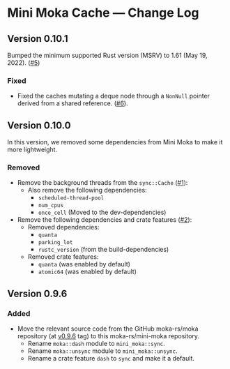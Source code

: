 # Mini Moka Cache &mdash; Change Log

## Version 0.10.1

Bumped the minimum supported Rust version (MSRV) to 1.61 (May 19, 2022).
([#5][gh-pull-0005])

### Fixed

- Fixed the caches mutating a deque node through a `NonNull` pointer derived from a
  shared reference. ([#6][gh-pull-0006]).


## Version 0.10.0

In this version, we removed some dependencies from Mini Moka to make it more
lightweight.

### Removed

- Remove the background threads from the `sync::Cache` ([#1][gh-pull-0001]):
    - Also remove the following dependencies:
        - `scheduled-thread-pool`
        - `num_cpus`
        - `once_cell` (Moved to the dev-dependencies)
- Remove the following dependencies and crate features ([#2][gh-pull-0002]):
    - Removed dependencies:
        - `quanta`
        - `parking_lot`
        - `rustc_version` (from the build-dependencies)
    - Removed crate features:
        - `quanta` (was enabled by default)
        - `atomic64` (was enabled by default)

## Version 0.9.6

### Added

- Move the relevant source code from the GitHub moka-rs/moka repository (at
  [v0.9.6][moka-v0.9.6] tag) to this moka-rs/mini-moka repository.
    - Rename `moka::dash` module to `mini_moka::sync`.
    - Rename `moka::unsync` module to `mini_moka::unsync`.
    - Rename a crate feature `dash` to `sync` and make it a default.

<!-- Links -->
[moka-v0.9.6]: https://github.com/moka-rs/moka/tree/v0.9.6

[gh-pull-0006]: https://github.com/moka-rs/mini-moka/pull/6/
[gh-pull-0005]: https://github.com/moka-rs/mini-moka/pull/5/
[gh-pull-0002]: https://github.com/moka-rs/mini-moka/pull/2/
[gh-pull-0001]: https://github.com/moka-rs/mini-moka/pull/1/
